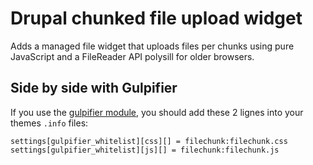 # Drupal chunked file upload widget

Adds a managed file widget that uploads files per chunks using pure JavaScript
and a FileReader API polysill for older browsers.

## Side by side with Gulpifier

If you use the [gulpifier module](https://github.com/makinacorpus/drupal-gulpifier),
you should add these 2 lignes into your themes ```.info``` files:

```
settings[gulpifier_whitelist][css][] = filechunk:filechunk.css
settings[gulpifier_whitelist][js][] = filechunk:filechunk.js
```
